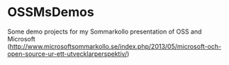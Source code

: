 OSSMsDemos
==========

Some demo projects for my Sommarkollo presentation of OSS and Microsoft (http://www.microsoftsommarkollo.se/index.php/2013/05/microsoft-och-open-source-ur-ett-utvecklarperspektiv/)
